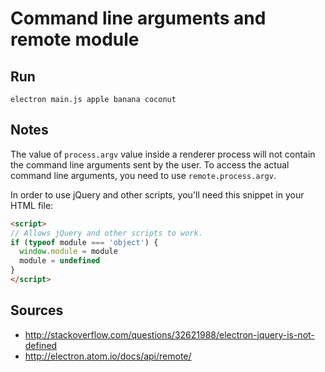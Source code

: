 # Command line arguments and remote module

## Run

```
electron main.js apple banana coconut
```

## Notes

The value of `process.argv` value inside a renderer process will not contain the command
line arguments sent by the user. To access the actual command line arguments, you need
to use `remote.process.argv`.

In order to use jQuery and other scripts, you'll need this snippet in your HTML file:

```html
<script>
// Allows jQuery and other scripts to work.
if (typeof module === 'object') {
  window.module = module
  module = undefined
}
</script>
```

## Sources

- http://stackoverflow.com/questions/32621988/electron-jquery-is-not-defined
- http://electron.atom.io/docs/api/remote/
